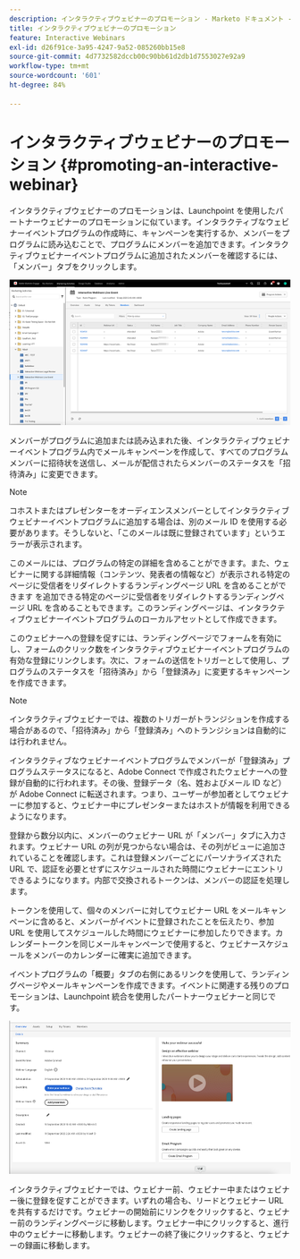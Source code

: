 ```yaml
---
description: インタラクティブウェビナーのプロモーション - Marketo ドキュメント - 製品ドキュメント
title: インタラクティブウェビナーのプロモーション
feature: Interactive Webinars
exl-id: d26f91ce-3a95-4247-9a52-085260bb15e8
source-git-commit: 4d7732582dccb00c90bb61d2db1d7553027e92a9
workflow-type: tm+mt
source-wordcount: '601'
ht-degree: 84%

---
```


# インタラクティブウェビナーのプロモーション {#promoting-an-interactive-webinar}

インタラクティブウェビナーのプロモーションは、Launchpoint を使用したパートナーウェビナーのプロモーションに似ています。インタラクティブなウェビナーイベントプログラムの作成時に、キャンペーンを実行するか、メンバーをプログラムに読み込むことで、プログラムにメンバーを追加できます。インタラクティブウェビナーイベントプログラムに追加されたメンバーを確認するには、「メンバー」タブをクリックします。

![](assets/promoting-an-interactive-webinar-1.png)

メンバーがプログラムに追加または読み込まれた後、インタラクティブウェビナーイベントプログラム内でメールキャンペーンを作成して、すべてのプログラムメンバーに招待状を送信し、メールが配信されたらメンバーのステータスを「招待済み」に変更できます。

>[!NOTE]
>
>コホストまたはプレゼンターをオーディエンスメンバーとしてインタラクティブウェビナーイベントプログラムに追加する場合は、別のメール ID を使用する必要があります。そうしないと、「このメールは既に登録されています」というエラーが表示されます。

このメールには、プログラムの特定の詳細を含めることができます。また、ウェビナーに関する詳細情報（コンテンツ、発表者の情報など）が表示される特定のページに受信者をリダイレクトするランディングページ URL を含めることができます を追加できる特定のページに受信者をリダイレクトするランディングページ URL を含めることもできます。このランディングページは、インタラクティブウェビナーイベントプログラムのローカルアセットとして作成できます。

このウェビナーへの登録を促すには、ランディングページでフォームを有効にし、フォームのクリック数をインタラクティブウェビナーイベントプログラムの有効な登録にリンクします。次に、フォームの送信をトリガーとして使用し、プログラムのステータスを「招待済み」から「登録済み」に変更するキャンペーンを作成できます。

>[!NOTE]
>
>インタラクティブウェビナーでは、複数のトリガーがトランジションを作成する場合があるので、「招待済み」から「登録済み」へのトランジションは自動的には行われません。

インタラクティブなウェビナーイベントプログラムでメンバーが「登録済み」プログラムステータスになると、Adobe Connect で作成されたウェビナーへの登録が自動的に行われます。その後、登録データ（名、姓およびメール ID など）が Adobe Connect に転送されます。つまり、ユーザーが参加者としてウェビナーに参加すると、ウェビナー中にプレゼンターまたはホストが情報を利用できるようになります。

登録から数分以内に、メンバーのウェビナー URL が「メンバー」タブに入力されます。ウェビナー URL の列が見つからない場合は、その列がビューに追加されていることを確認します。これは登録メンバーごとにパーソナライズされた URL で、認証を必要とせずにスケジュールされた時間にウェビナーにエントリできるようになります。内部で交換されるトークンは、メンバーの認証を処理します。

トークンを使用して、個々のメンバーに対してウェビナー URL をメールキャンペーンに含めると、メンバーがイベントに登録されたことを伝えたり、参加 URL を使用してスケジュールした時間にウェビナーに参加したりできます。カレンダートークンを同じメールキャンペーンで使用すると、ウェビナースケジュールをメンバーのカレンダーに確実に追加できます。

イベントプログラムの「概要」タブの右側にあるリンクを使用して、ランディングページやメールキャンペーンを作成できます。イベントに関連する残りのプロモーションは、Launchpoint 統合を使用したパートナーウェビナーと同じです。

![](assets/promoting-an-interactive-webinar-2.png)

インタラクティブウェビナーでは、ウェビナー前、ウェビナー中またはウェビナー後に登録を促すことができます。いずれの場合も、リードとウェビナー URL を共有するだけです。ウェビナーの開始前にリンクをクリックすると、ウェビナー前のランディングページに移動します。ウェビナー中にクリックすると、進行中のウェビナーに移動します。ウェビナーの終了後にクリックすると、ウェビナーの録画に移動します。
